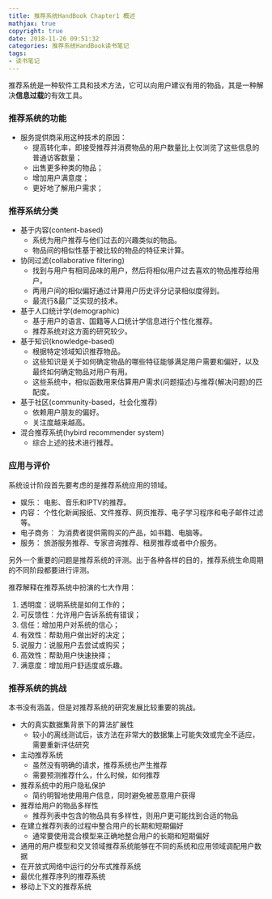 ```yaml
---
title: 推荐系统HandBook Chapter1 概述
mathjax: true
copyright: true
date: 2018-11-26 09:51:32
categories: 推荐系统HandBook读书笔记
tags:
- 读书笔记
---
```


推荐系统是一种软件工具和技术方法，它可以向用户建议有用的物品，其是一种解决**信息过载**的有效工具。

### 推荐系统的功能

- 服务提供商采用这种技术的原因：
    - 提高转化率，即接受推荐并消费物品的用户数量比上仅浏览了这些信息的普通访客数量；
    - 出售更多种类的物品；
    - 增加用户满意度；
    - 更好地了解用户需求；


### 推荐系统分类

- 基于内容(content-based)
    - 系统为用户推荐与他们过去的兴趣类似的物品。
    - 物品间的相似性基于被比较的物品的特征来计算。
- 协同过滤(collaborative filtering)
    - 找到与用户有相同品味的用户，然后将相似用户过去喜欢的物品推荐给用户。
    - 两用户间的相似偏好通过计算用户历史评分记录相似度得到。
    - 最流行&最广泛实现的技术。
- 基于人口统计学(demographic)
    - 基于用户的语言、国籍等人口统计学信息进行个性化推荐。
    - 推荐系统对这方面的研究较少。
- 基于知识(knowledge-based)
    - 根据特定领域知识推荐物品。
    - 这些知识是关于如何确定物品的哪些特征能够满足用户需要和偏好，以及最终如何确定物品对用户有用。
    - 这些系统中，相似函数用来估算用户需求(问题描述)与推荐(解决问题)的匹配度。
- 基于社区(community-based，社会化推荐)
    - 依赖用户朋友的偏好。
    - 关注度越来越高。
- 混合推荐系统(hybird recommender system)
    - 综合上述的技术进行推荐。


### 应用与评价

系统设计阶段首先要考虑的是推荐系统应用的领域。

- 娱乐： 电影、音乐和IPTV的推荐。
- 内容： 个性化新闻报纸、文件推荐、网页推荐、电子学习程序和电子邮件过滤等。
- 电子商务： 为消费者提供需购买的产品，如书籍、电脑等。
- 服务： 旅游服务推荐、专家咨询推荐、租房推荐或者中介服务。


另外一个重要的问题是推荐系统的评测。出于各种各样的目的，推荐系统生命周期的不同阶段都要进行评测。

推荐解释在推荐系统中扮演的七大作用：

1. 透明度：说明系统是如何工作的；
2. 可反馈性：允许用户告诉系统有错误；
3. 信任：增加用户对系统的信心；
4. 有效性：帮助用户做出好的决定；
5. 说服力：说服用户去尝试或购买；
6. 高效性：帮助用户快速抉择；
7. 满意度：增加用户舒适度或乐趣。


### 推荐系统的挑战

本书没有涵盖，但是对推荐系统的研究发展比较重要的挑战。

- 大的真实数据集背景下的算法扩展性
    - 较小的离线测试后，该方法在非常大的数据集上可能失效或完全不适应，需要重新评估研究
- 主动推荐系统
    - 虽然没有明确的请求，推荐系统也产生推荐
    - 需要预测推荐什么，什么时候，如何推荐
- 推荐系统中的用户隐私保护
    - 简约明智地使用用户信息，同时避免被恶意用户获得
- 推荐给用户的物品多样性
    - 推荐列表中包含的物品具有多样性，则用户更可能找到合适的物品
- 在建立推荐列表的过程中整合用户的长期和短期偏好
    - 通常要使用混合模型来正确地整合用户的长期和短期偏好
- 通用的用户模型和交叉领域推荐系统能够在不同的系统和应用领域调配用户数据
- 在开放式网络中运行的分布式推荐系统
- 最优化推荐序列的推荐系统
- 移动上下文的推荐系统


